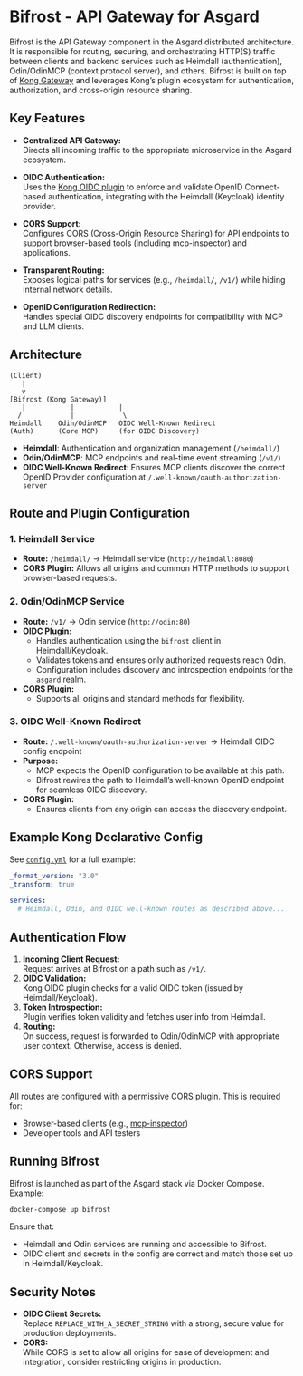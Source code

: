 # Bifrost - API Gateway for Asgard

Bifrost is the API Gateway component in the Asgard distributed architecture. It is responsible for routing, securing, and orchestrating HTTP(S) traffic between clients and backend services such as Heimdall (authentication), Odin/OdinMCP (context protocol server), and others. Bifrost is built on top of [Kong Gateway](https://konghq.com) and leverages Kong’s plugin ecosystem for authentication, authorization, and cross-origin resource sharing.



## Key Features

- **Centralized API Gateway:**  
  Directs all incoming traffic to the appropriate microservice in the Asgard ecosystem.

- **OIDC Authentication:**  
  Uses the [Kong OIDC plugin](https://github.com/revomatico/kong-oidc) to enforce and validate OpenID Connect-based authentication, integrating with the Heimdall (Keycloak) identity provider.

- **CORS Support:**  
  Configures CORS (Cross-Origin Resource Sharing) for API endpoints to support browser-based tools (including mcp-inspector) and applications.

- **Transparent Routing:**  
  Exposes logical paths for services (e.g., `/heimdall/`, `/v1/`) while hiding internal network details.

- **OpenID Configuration Redirection:**  
  Handles special OIDC discovery endpoints for compatibility with MCP and LLM clients.



## Architecture

```
(Client)
   |
   v
[Bifrost (Kong Gateway)]
   |           |           |
  /            |            \
Heimdall    Odin/OdinMCP   OIDC Well-Known Redirect
(Auth)      (Core MCP)     (for OIDC Discovery)
```

- **Heimdall**: Authentication and organization management (`/heimdall/`)
- **Odin/OdinMCP**: MCP endpoints and real-time event streaming (`/v1/`)
- **OIDC Well-Known Redirect**: Ensures MCP clients discover the correct OpenID Provider configuration at `/.well-known/oauth-authorization-server`



## Route and Plugin Configuration

### 1. Heimdall Service

- **Route:** `/heimdall/` → Heimdall service (`http://heimdall:8080`)
- **CORS Plugin:** Allows all origins and common HTTP methods to support browser-based requests.

### 2. Odin/OdinMCP Service

- **Route:** `/v1/` → Odin service (`http://odin:80`)
- **OIDC Plugin:**  
  - Handles authentication using the `bifrost` client in Heimdall/Keycloak.
  - Validates tokens and ensures only authorized requests reach Odin.
  - Configuration includes discovery and introspection endpoints for the `asgard` realm.
- **CORS Plugin:**  
  - Supports all origins and standard methods for flexibility.

### 3. OIDC Well-Known Redirect

- **Route:** `/.well-known/oauth-authorization-server` → Heimdall OIDC config endpoint
- **Purpose:**  
  - MCP expects the OpenID configuration to be available at this path.
  - Bifrost rewires the path to Heimdall’s well-known OpenID endpoint for seamless OIDC discovery.
- **CORS Plugin:**  
  - Ensures clients from any origin can access the discovery endpoint.



## Example Kong Declarative Config

See [`config.yml`](../.conf.example/bifrost/config.yml) for a full example:

```yaml
_format_version: "3.0"
_transform: true

services:
  # Heimdall, Odin, and OIDC well-known routes as described above...
```



## Authentication Flow

1. **Incoming Client Request:**  
   Request arrives at Bifrost on a path such as `/v1/`.
2. **OIDC Validation:**  
   Kong OIDC plugin checks for a valid OIDC token (issued by Heimdall/Keycloak).
3. **Token Introspection:**  
   Plugin verifies token validity and fetches user info from Heimdall.
4. **Routing:**  
   On success, request is forwarded to Odin/OdinMCP with appropriate user context. Otherwise, access is denied.



## CORS Support

All routes are configured with a permissive CORS plugin. This is required for:

- Browser-based clients (e.g., [mcp-inspector](https://github.com/modelcontextprotocol/inspector))
- Developer tools and API testers



## Running Bifrost

Bifrost is launched as part of the Asgard stack via Docker Compose. Example:

```bash
docker-compose up bifrost
```

Ensure that:
- Heimdall and Odin services are running and accessible to Bifrost.
- OIDC client and secrets in the config are correct and match those set up in Heimdall/Keycloak.



## Security Notes

- **OIDC Client Secrets:**  
  Replace `REPLACE_WITH_A_SECRET_STRING` with a strong, secure value for production deployments.
- **CORS:**  
  While CORS is set to allow all origins for ease of development and integration, consider restricting origins in production.